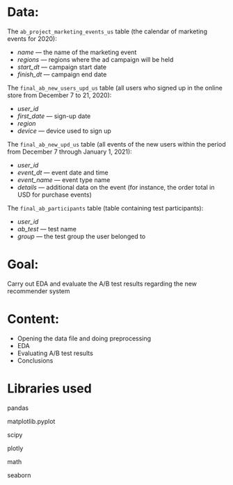 # Data: 

The `ab_project_marketing_events_us` table (the calendar of marketing events for 2020):

- *name* — the name of the marketing event
- *regions* — regions where the ad campaign will be held
- *start_dt* — campaign start date
- *finish_dt* — campaign end date


The `final_ab_new_users_upd_us` table (all users who signed up in the online store from December 7 to 21, 2020):

- *user_id*
- *first_date* — sign-up date
- *region*
- *device* — device used to sign up


The `final_ab_new_upd_us` table (all events of the new users within the period from  December 7 through January 1, 2021):

- *user_id*
- *event_dt* — event date and time
- *event_name* — event type name
- *details* — additional data on the event (for instance, the order total in USD for purchase events)

The `final_ab_participants` table (table containing test participants):

- *user_id*
- *ab_test* — test name
- *group* — the test group the user belonged to

# Goal:
Carry out EDA and evaluate the A/B test results regarding the new recommender system 

# Content:
- Opening the data file and doing preprocessing
- EDA
- Evaluating A/B test results
- Conclusions

# Libraries used
pandas

matplotlib.pyplot

scipy

plotly

math

seaborn
